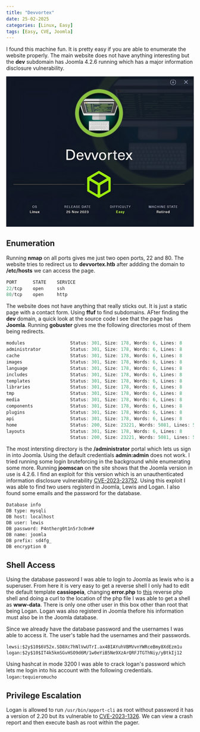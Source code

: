```yaml
---
title: "Devvortex"
date: 25-02-2025
categories: [Linux, Easy]
tags: [Easy, CVE, Joomla]
---
```


I found this machine fun. It is pretty easy if you are able to enumerate the website properly. The main website does not have anything interesting but the **dev** subdomain has Joomla 4.2.6 running which has a major information disclosure vulnerability.

![Devvortex Info Card](images/devvortex.png)
## Enumeration 

Running **nmap** on all ports gives me just two open ports, 22 and 80. The website tries to redirect us to **devvortex.htb** after addding the domain to **/etc/hosts** we can access the page.  
```java
PORT      STATE    SERVICE
22/tcp    open     ssh
80/tcp    open     http
```

The website does not have anything that really sticks out. It is just a static page with a contact form. Using **ffuf** to find subdomains. AFter finding the **dev** domain, a quick look at the source code I see that the page has **Joomla**. Running **gobuster** gives me the following directories most of them being redirects. 
```java
modules                 Status: 301, Size: 178, Words: 6, Lines: 8 
administrator           Status: 301, Size: 178, Words: 6, Lines: 8 
cache                   Status: 301, Size: 178, Words: 6, Lines: 8 
images                  Status: 301, Size: 178, Words: 6, Lines: 8 
language                Status: 301, Size: 178, Words: 6, Lines: 8 
includes                Status: 301, Size: 178, Words: 6, Lines: 8 
templates               Status: 301, Size: 178, Words: 6, Lines: 8 
libraries               Status: 301, Size: 178, Words: 6, Lines: 8 
tmp                     Status: 301, Size: 178, Words: 6, Lines: 8 
media                   Status: 301, Size: 178, Words: 6, Lines: 8 
components              Status: 301, Size: 178, Words: 6, Lines: 8 
plugins                 Status: 301, Size: 178, Words: 6, Lines: 8 
api                     Status: 301, Size: 178, Words: 6, Lines: 8 
home                    Status: 200, Size: 23221, Words: 5081, Lines: 502 
layouts                 Status: 301, Size: 178, Words: 6, Lines: 8 
                        Status: 200, Size: 23221, Words: 5081, Lines: 502 
```
The most intersting directory is the **/administrator** portal which lets us sign in into Joomla. Using the default credentials  **admin:admin** does not work. I tried running some login bruteforcing in the background while enumerating some more. Running **joomscan** on the site shows that the Joomla version in use is 4.2.6. I find an exploit for this version which is an unauthenticated information disclosure vulnerability [CVE-2023-23752](https://vulncheck.com/blog/joomla-for-rce). Using this exploit I was able to find two users registerd in Joomla, Lewis and Logan. I also found some emails and the password for the database. 

```
Database info
DB type: mysqli
DB host: localhost
DB user: lewis
DB password: P4ntherg0t1n5r3c0n##
DB name: joomla
DB prefix: sd4fg_
DB encryption 0
```

## Shell Access

Using the database password I was able to login to Joomla as lewis who is a superuser. From here it is very easy to get a reverse shell I only had to edit the default template **cassiopeia**, changing **error.php** to [this](https://github.com/pentestmonkey/php-reverse-shell/blob/master/php-reverse-shell.php) reverse php shell and doing a curl to the location of the php file I was able to get a shell as **www-data**. There is only one other user in this box other than root that being Logan. Logan was also registerd in Joomla thefore his information must also be in the Joomla database.

Since we already have the database password and the usernames I was able to access it. The user's table had the usernames and their passwords.
```
lewsi:$2y$10$6V52x.SD8Xc7hNlVwUTrI.ax4BIAYuhVBMVvnYWRceBmy8XdEzm1u
logan:$2y$10$IT4k5kmSGvHSO9d6M/1w0eYiB5Ne9XzArQRFJTGThNiy/yBtkIj12
```

Using hashcat in mode 3200 I was able to crack logan's password which lets me login into his account with the following credentials.
 `logan:tequieromucho`


## Privilege Escalation

Logan is allowed to run `/usr/bin/apport-cli` as root without password it has a version of 2.20 but its vulnerable to [CVE-2023-1326](https://github.com/diego-tella/CVE-2023-1326-PoC). We can view a crash report and then execute bash as root within the pager.